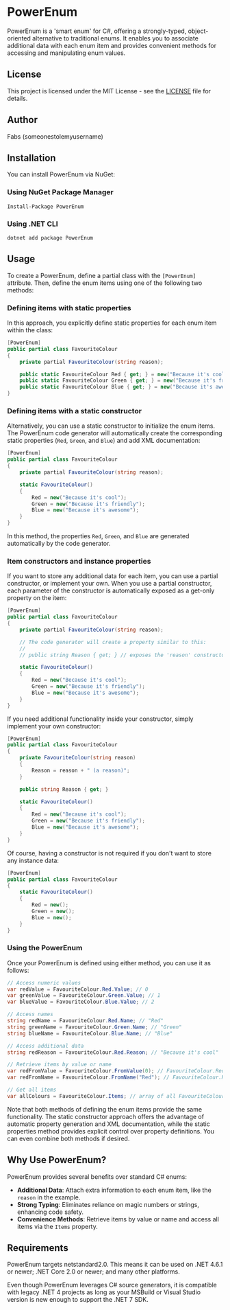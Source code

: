 # PowerEnum

PowerEnum is a 'smart enum' for C#, offering a strongly-typed, object-oriented alternative to traditional enums. It enables you to associate additional data with each enum item and provides convenient methods for accessing and manipulating enum values.

## License

This project is licensed under the MIT License - see the [LICENSE](LICENSE) file for details.

## Author

Fabs (someonestolemyusername)

## Installation

You can install PowerEnum via NuGet:

### Using NuGet Package Manager

```
Install-Package PowerEnum
```

### Using .NET CLI

```
dotnet add package PowerEnum
```

## Usage

To create a PowerEnum, define a partial class with the `[PowerEnum]` attribute. Then, define the enum items using one of the following two methods:

### Defining items with static properties

In this approach, you explicitly define static properties for each enum item within the class:

```csharp
[PowerEnum]
public partial class FavouriteColour
{
    private partial FavouriteColour(string reason);

    public static FavouriteColour Red { get; } = new("Because it's cool");
    public static FavouriteColour Green { get; } = new("Because it's friendly");
    public static FavouriteColour Blue { get; } = new("Because it's awesome");
}
```

### Defining items with a static constructor

Alternatively, you can use a static constructor to initialize the enum items. The PowerEnum code generator will automatically create the corresponding static properties (`Red`, `Green`, and `Blue`) and add XML documentation:

```csharp
[PowerEnum]
public partial class FavouriteColour
{
    private partial FavouriteColour(string reason);

    static FavouriteColour()
    {
        Red = new("Because it's cool");
        Green = new("Because it's friendly");
        Blue = new("Because it's awesome");
    }
}
```

In this method, the properties `Red`, `Green`, and `Blue` are generated automatically by the code generator.

### Item constructors and instance properties

If you want to store any additional data for each item, you can use a partial constructor, or implement your own. When you use a partial constructor, each parameter of the constructor is automatically exposed as a get-only property on the item:

```csharp
[PowerEnum]
public partial class FavouriteColour
{
    private partial FavouriteColour(string reason);

    // The code generator will create a property similar to this:
    //
    // public string Reason { get; } // exposes the 'reason' constructor parameter

    static FavouriteColour()
    {
        Red = new("Because it's cool");
        Green = new("Because it's friendly");
        Blue = new("Because it's awesome");
    }
}
```

If you need additional functionality inside your constructor, simply implement your own constructor:

```csharp
[PowerEnum]
public partial class FavouriteColour
{
    private FavouriteColour(string reason)
    {
        Reason = reason + " (a reason)";
    }

    public string Reason { get; }

    static FavouriteColour()
    {
        Red = new("Because it's cool");
        Green = new("Because it's friendly");
        Blue = new("Because it's awesome");
    }
}
```

Of course, having a constructor is not required if you don't want to store any instance data:

```csharp
[PowerEnum]
public partial class FavouriteColour
{
    static FavouriteColour()
    {
        Red = new();
        Green = new();
        Blue = new();
    }
}
```

### Using the PowerEnum

Once your PowerEnum is defined using either method, you can use it as follows:

```csharp
// Access numeric values
var redValue = FavouriteColour.Red.Value; // 0
var greenValue = FavouriteColour.Green.Value; // 1
var blueValue = FavouriteColour.Blue.Value; // 2

// Access names
string redName = FavouriteColour.Red.Name; // "Red"
string greenName = FavouriteColour.Green.Name; // "Green"
string blueName = FavouriteColour.Blue.Name; // "Blue"

// Access additional data
string redReason = FavouriteColour.Red.Reason; // "Because it's cool"

// Retrieve items by value or name
var redFromValue = FavouriteColour.FromValue(0); // FavouriteColour.Red
var redFromName = FavouriteColour.FromName("Red"); // FavouriteColour.Red

// Get all items
var allColours = FavouriteColour.Items; // array of all FavouriteColour items
```

Note that both methods of defining the enum items provide the same functionality. The static constructor approach offers the advantage of automatic property generation and XML documentation, while the static properties method provides explicit control over property definitions. You can even combine both methods if desired.

## Why Use PowerEnum?

PowerEnum provides several benefits over standard C# enums:

- **Additional Data**: Attach extra information to each enum item, like the `reason` in the example.
- **Strong Typing**: Eliminates reliance on magic numbers or strings, enhancing code safety.
- **Convenience Methods**: Retrieve items by value or name and access all items via the `Items` property.

## Requirements

PowerEnum targets netstandard2.0. This means it can be used on .NET 4.6.1 or newer; .NET Core 2.0 or newer; and many other platforms.

Even though PowerEnum leverages C# source generators, it is compatible with legacy .NET 4 projects as long as your MSBuild or Visual Studio version is new enough to support the .NET 7 SDK.
